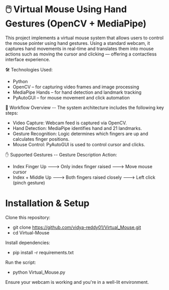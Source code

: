 # 🖱️ Virtual Mouse Using Hand Gestures (OpenCV + MediaPipe)
This project implements a virtual mouse system that allows users to control the mouse pointer using hand gestures. Using a standard webcam, it captures hand movements in real-time and translates them into mouse actions such as moving the cursor and clicking — offering a contactless interface experience.

🛠 Technologies Used:    
  * Python  
  * OpenCV – for capturing video frames and image processing    
  * MediaPipe Hands – for hand detection and landmark tracking  
  * PyAutoGUI – for mouse movement and click automation  

🔁 Workflow Overview -- The system architecture includes the following key steps:  
  * Video Capture: Webcam feed is captured via OpenCV.  
  * Hand Detection: MediaPipe identifies hand and 21 landmarks.  
  * Gesture Recognition: Logic determines which fingers are up and calculates finger positions.  
  * Mouse Control: PyAutoGUI is used to control cursor and clicks.  

✋ Supported Gestures -- Gesture	Description	Action:  
  * Index Finger Up	---> Only index finger raised	---> Move mouse cursor  
  * Index + Middle Up	---> Both fingers raised closely	---> Left click (pinch gesture)
    
    
    
   
  
# Installation & Setup
Clone this repository:  
  * git clone https://github.com/vidya-reddy01/Virtual_Mouse.git  
  * cd Virtual-Mouse  

Install dependencies:  
  * pip install -r requirements.txt  

Run the script:  
  * python Virtual_Mouse.py
    
Ensure your webcam is working and you're in a well-lit environment.
